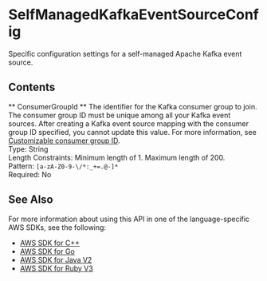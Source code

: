 # SelfManagedKafkaEventSourceConfig<a name="API_SelfManagedKafkaEventSourceConfig"></a>

Specific configuration settings for a self\-managed Apache Kafka event source\.

## Contents<a name="API_SelfManagedKafkaEventSourceConfig_Contents"></a>

 ** ConsumerGroupId **   <a name="SSS-Type-SelfManagedKafkaEventSourceConfig-ConsumerGroupId"></a>
The identifier for the Kafka consumer group to join\. The consumer group ID must be unique among all your Kafka event sources\. After creating a Kafka event source mapping with the consumer group ID specified, you cannot update this value\. For more information, see [Customizable consumer group ID](https://docs.aws.amazon.com/lambda/latest/dg/with-msk.html#services-msk-consumer-group-id)\.  
Type: String  
Length Constraints: Minimum length of 1\. Maximum length of 200\.  
Pattern: `[a-zA-Z0-9-\/*:_+=.@-]*`   
Required: No

## See Also<a name="API_SelfManagedKafkaEventSourceConfig_SeeAlso"></a>

For more information about using this API in one of the language\-specific AWS SDKs, see the following:
+  [AWS SDK for C\+\+](https://docs.aws.amazon.com/goto/SdkForCpp/lambda-2015-03-31/SelfManagedKafkaEventSourceConfig) 
+  [AWS SDK for Go](https://docs.aws.amazon.com/goto/SdkForGoV1/lambda-2015-03-31/SelfManagedKafkaEventSourceConfig) 
+  [AWS SDK for Java V2](https://docs.aws.amazon.com/goto/SdkForJavaV2/lambda-2015-03-31/SelfManagedKafkaEventSourceConfig) 
+  [AWS SDK for Ruby V3](https://docs.aws.amazon.com/goto/SdkForRubyV3/lambda-2015-03-31/SelfManagedKafkaEventSourceConfig) 